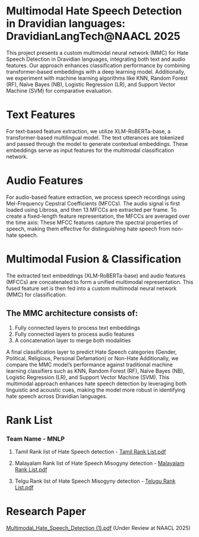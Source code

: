 # Multimodal Hate Speech Detection in Dravidian languages: DravidianLangTech@NAACL 2025
This project presents a custom multimodal neural network (MMC) for Hate Speech Detection in Dravidian languages, integrating both text and audio features. Our approach enhances classification performance by combining transformer-based embeddings with a deep learning model. Additionally, we experiment with machine learning algorithms like KNN, Random Forest (RF), Naïve Bayes (NB), Logistic Regression (LR), and Support Vector Machine (SVM) for comparative evaluation.

# Text Features
For text-based feature extraction, we utilize XLM-RoBERTa-base, a transformer-based multilingual model. The text utterances are tokenized and passed through the model to generate contextual embeddings. These embeddings serve as input features for the multimodal classification network.

# Audio Features
For audio-based feature extraction, we process speech recordings using Mel-Frequency Cepstral Coefficients (MFCCs). The audio signal is first loaded using Librosa, and then 13 MFCCs are extracted per frame. To create a fixed-length feature representation, the MFCCs are averaged over the time axis: These MFCC features capture the spectral properties of speech, making them effective for distinguishing hate speech from non-hate speech.

# Multimodal Fusion & Classification
The extracted text embeddings (XLM-RoBERTa-base) and audio features (MFCCs) are concatenated to form a unified multimodal representation. This fused feature set is then fed into a custom multimodal neural network (MMC) for classification.

## The MMC architecture consists of:
1. Fully connected layers to process text embeddings
2. Fully connected layers to process audio features
3. A concatenation layer to merge both modalities

A final classification layer to predict Hate Speech categories (Gender, Political, Religious, Personal Defamation) or Non-Hate
Additionally, we compare the MMC model’s performance against traditional machine learning classifiers such as KNN, Random Forest (RF), Naïve Bayes (NB), Logistic Regression (LR), and Support Vector Machine (SVM).
This multimodal approach enhances hate speech detection by leveraging both linguistic and acoustic cues, making the model more robust in identifying hate speech across Dravidian languages.

# Rank List
### Team Name - MNLP
1. Tamil Rank list of Hate Speech detection - [Tamil Rank List.pdf](https://github.com/user-attachments/files/19090534/Tamil.Rank.List.pdf)

2. Malayalam Rank list of Hate Speech Misogyny detection - [Malayalam Rank List.pdf](https://github.com/user-attachments/files/19090532/Malayalam.Rank.List.pdf)

3. Telgu Rank list of Hate Speech Misogyny detection - [Telugu Rank List.pdf](https://github.com/user-attachments/files/19090536/Telugu.Rank.List.pdf)
   
# Research Paper
[Multimodal_Hate_Speech_Detection (1).pdf](https://github.com/user-attachments/files/18813643/Multimodal_Hate_Speech_Detection.1.pdf)
 (Under Review at NAACL 2025)
